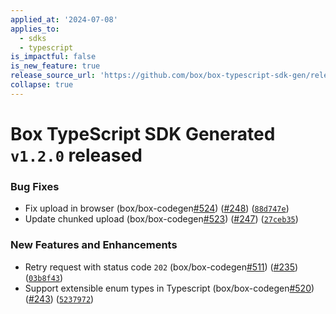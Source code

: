 ```yaml
---
applied_at: '2024-07-08'
applies_to:
  - sdks
  - typescript
is_impactful: false
is_new_feature: true
release_source_url: 'https://github.com/box/box-typescript-sdk-gen/releases/tag/v1.2.0'
collapse: true
---
```


# Box TypeScript SDK Generated `v1.2.0` released

### Bug Fixes

* Fix upload in browser (box/box-codegen[#524][1]) ([#248][2]) ([`88d747e`][3])
* Update chunked upload (box/box-codegen[#523][4]) ([#247][5]) ([`27ceb35`][6])

### New Features and Enhancements

* Retry request with status code `202` (box/box-codegen[#511][7]) ([#235][8]) ([`03b8f43`][9])
* Support extensible enum types in Typescript (box/box-codegen[#520][10]) ([#243][11]) ([`5237972`][12])

[1]: https://github.com/box/box-typescript-sdk-gen/issues/524

[2]: https://github.com/box/box-typescript-sdk-gen/issues/248

[3]: https://github.com/box/box-typescript-sdk-gen/commit/88d747e0f03dfa3c2d6089257c6e8b5b635775e0

[4]: https://github.com/box/box-typescript-sdk-gen/issues/523

[5]: https://github.com/box/box-typescript-sdk-gen/issues/247

[6]: https://github.com/box/box-typescript-sdk-gen/commit/27ceb35e6444843eea9b7ec6923fe958c9a74571

[7]: https://github.com/box/box-typescript-sdk-gen/issues/511

[8]: https://github.com/box/box-typescript-sdk-gen/issues/235

[9]: https://github.com/box/box-typescript-sdk-gen/commit/03b8f4314ada5ef5596706b7599cc76565fe96a5

[10]: https://github.com/box/box-typescript-sdk-gen/issues/520

[11]: https://github.com/box/box-typescript-sdk-gen/issues/243

[12]: https://github.com/box/box-typescript-sdk-gen/commit/523797273bc08e3b22609ef0019432ab3e43c3ba
